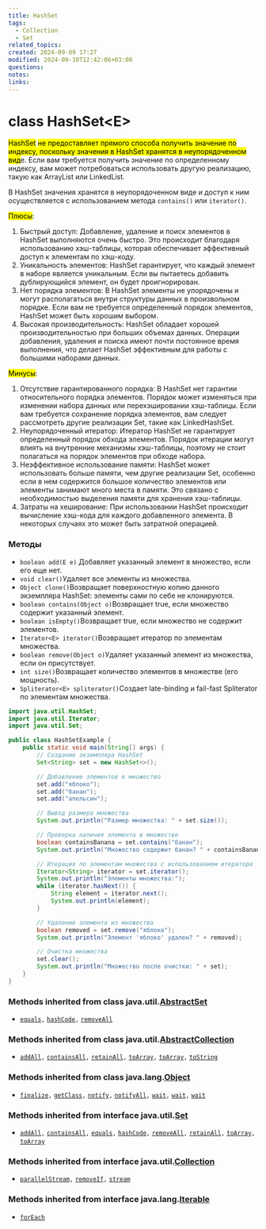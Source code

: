 ```yaml
---
title: HashSet
tags:
  - Collection
  - Set
related_topics: 
created: 2024-09-09 17:27
modified: 2024-09-10T12:42:06+03:00
questions: 
notes: 
links: 
---
```

# class HashSet\<E>

<mark class="hltr-red">HashSet</mark> <mark class="hltr-yellow">не предоставляет прямого способа получить значение по индексу, поскольку значения в HashSet хранятся в неупорядоченном вид</mark>е. Если вам требуется получить значение по определенному индексу, вам может потребоваться использовать другую реализацию, такую как ArrayList или LinkedList.

В HashSet значения хранятся в неупорядоченном виде и доступ к ним осуществляется с использованием метода `contains()` или `iterator()`.

<mark class="hltr-orange">Плюсы</mark>:

1. Быстрый доступ: Добавление, удаление и поиск элементов в HashSet выполняются очень быстро. Это происходит благодаря использованию хэш-таблицы, которая обеспечивает эффективный доступ к элементам по хэш-коду.
2. Уникальность элементов: HashSet гарантирует, что каждый элемент в наборе является уникальным. Если вы пытаетесь добавить дублирующийся элемент, он будет проигнорирован.
3. Нет порядка элементов: В HashSet элементы не упорядочены и могут располагаться внутри структуры данных в произвольном порядке. Если вам не требуется определенный порядок элементов, HashSet может быть хорошим выбором.
4. Высокая производительность: HashSet обладает хорошей производительностью при больших объемах данных. Операции добавления, удаления и поиска имеют почти постоянное время выполнения, что делает HashSet эффективным для работы с большими наборами данных.

<mark class="hltr-orange">Минусы</mark>:

1. Отсутствие гарантированного порядка: В HashSet нет гарантии относительного порядка элементов. Порядок может изменяться при изменении набора данных или перехэшировании хэш-таблицы. Если вам требуется сохранение порядка элементов, вам следует рассмотреть другие реализации Set, такие как LinkedHashSet.
2. Неупорядоченный итератор: Итератор HashSet не гарантирует определенный порядок обхода элементов. Порядок итерации могут влиять на внутренние механизмы хэш-таблицы, поэтому не стоит полагаться на порядок элементов при обходе набора.
3. Неэффективное использование памяти: HashSet может использовать больше памяти, чем другие реализации Set, особенно если в нем содержится большое количество элементов или элементы занимают много места в памяти. Это связано с необходимостью выделения памяти для хранения хэш-таблицы.
4. Затраты на хеширование: При использовании HashSet происходит вычисление хэш-кода для каждого добавленного элемента. В некоторых случаях это может быть затратной операцией.

### Методы

- `boolean add(E e)` Добавляет указанный элемент в множество, если его еще нет.
- `void clear()`Удаляет все элементы из множества.
- `Object clone()`Возвращает поверхностную копию данного экземпляра HashSet: элементы сами по себе не клонируются.
- `boolean contains(Object o)`Возвращает true, если множество содержит указанный элемент.
- `boolean isEmpty()`Возвращает true, если множество не содержит элементов.
- `Iterator<E> iterator()`Возвращает итератор по элементам множества.
- `boolean remove(Object o)`Удаляет указанный элемент из множества, если он присутствует.
- `int size()`Возвращает количество элементов в множестве (его мощность).
- `Spliterator<E> spliterator()`Создает late-binding и fail-fast Spliterator по элементам множества.

```Java
import java.util.HashSet;
import java.util.Iterator;
import java.util.Set;

public class HashSetExample {
    public static void main(String[] args) {
        // Создание экземпляра HashSet
        Set<String> set = new HashSet<>();

        // Добавление элементов в множество
        set.add("яблоко");
        set.add("банан");
        set.add("апельсин");

        // Вывод размера множества
        System.out.println("Размер множества: " + set.size());

        // Проверка наличия элемента в множестве
        boolean containsBanana = set.contains("банан");
        System.out.println("Множество содержит банан? " + containsBanana);

        // Итерация по элементам множества с использованием итератора
        Iterator<String> iterator = set.iterator();
        System.out.println("Элементы множества:");
        while (iterator.hasNext()) {
            String element = iterator.next();
            System.out.println(element);
        }

        // Удаление элемента из множества
        boolean removed = set.remove("яблоко");
        System.out.println("Элемент 'яблоко' удален? " + removed);

        // Очистка множества
        set.clear();
        System.out.println("Множество после очистки: " + set);
    }
}
```

### Methods inherited from class java.util.[AbstractSet](https://docs.oracle.com/javase/8/docs/api/java/util/AbstractSet.html)

- [`equals`](https://docs.oracle.com/javase/8/docs/api/java/util/AbstractSet.html#equals-java.lang.Object-)`,` [`hashCode`](https://docs.oracle.com/javase/8/docs/api/java/util/AbstractSet.html#hashCode--)`,` [`removeAll`](https://docs.oracle.com/javase/8/docs/api/java/util/AbstractSet.html#removeAll-java.util.Collection-)

### Methods inherited from class java.util.[AbstractCollection](https://docs.oracle.com/javase/8/docs/api/java/util/AbstractCollection.html)

- [`addAll`](https://docs.oracle.com/javase/8/docs/api/java/util/AbstractCollection.html#addAll-java.util.Collection-)`,` [`containsAll`](https://docs.oracle.com/javase/8/docs/api/java/util/AbstractCollection.html#containsAll-java.util.Collection-)`,` [`retainAll`](https://docs.oracle.com/javase/8/docs/api/java/util/AbstractCollection.html#retainAll-java.util.Collection-)`,` [`toArray`](https://docs.oracle.com/javase/8/docs/api/java/util/AbstractCollection.html#toArray--)`,` [`toArray`](https://docs.oracle.com/javase/8/docs/api/java/util/AbstractCollection.html#toArray-T:A-)`,` [`toString`](https://docs.oracle.com/javase/8/docs/api/java/util/AbstractCollection.html#toString--)

### **Methods inherited from class java.lang.**[**Object**](https://docs.oracle.com/javase/8/docs/api/java/lang/Object.html)

- [`finalize`](https://docs.oracle.com/javase/8/docs/api/java/lang/Object.html#finalize--)`,` [`getClass`](https://docs.oracle.com/javase/8/docs/api/java/lang/Object.html#getClass--)`,` [`notify`](https://docs.oracle.com/javase/8/docs/api/java/lang/Object.html#notify--)`,` [`notifyAll`](https://docs.oracle.com/javase/8/docs/api/java/lang/Object.html#notifyAll--)`,` [`wait`](https://docs.oracle.com/javase/8/docs/api/java/lang/Object.html#wait--)`,` [`wait`](https://docs.oracle.com/javase/8/docs/api/java/lang/Object.html#wait-long-)`,` [`wait`](https://docs.oracle.com/javase/8/docs/api/java/lang/Object.html#wait-long-int-)

### **Methods inherited from interface java.util.**[**Set**](https://docs.oracle.com/javase/8/docs/api/java/util/Set.html)

- [`addAll`](https://docs.oracle.com/javase/8/docs/api/java/util/Set.html#addAll-java.util.Collection-)`,` [`containsAll`](https://docs.oracle.com/javase/8/docs/api/java/util/Set.html#containsAll-java.util.Collection-)`,` [`equals`](https://docs.oracle.com/javase/8/docs/api/java/util/Set.html#equals-java.lang.Object-)`,` [`hashCode`](https://docs.oracle.com/javase/8/docs/api/java/util/Set.html#hashCode--)`,` [`removeAll`](https://docs.oracle.com/javase/8/docs/api/java/util/Set.html#removeAll-java.util.Collection-)`,` [`retainAll`](https://docs.oracle.com/javase/8/docs/api/java/util/Set.html#retainAll-java.util.Collection-)`,` [`toArray`](https://docs.oracle.com/javase/8/docs/api/java/util/Set.html#toArray--)`,` [`toArray`](https://docs.oracle.com/javase/8/docs/api/java/util/Set.html#toArray-T:A-)

### Methods inherited from interface java.util.[Collection](https://docs.oracle.com/javase/8/docs/api/java/util/Collection.html)

- [`parallelStream`](https://docs.oracle.com/javase/8/docs/api/java/util/Collection.html#parallelStream--)`,` [`removeIf`](https://docs.oracle.com/javase/8/docs/api/java/util/Collection.html#removeIf-java.util.function.Predicate-)`,` [`stream`](https://docs.oracle.com/javase/8/docs/api/java/util/Collection.html#stream--)

### **Methods inherited from interface java.lang.**[**Iterable**](https://docs.oracle.com/javase/8/docs/api/java/lang/Iterable.html)

- [`forEach`](https://docs.oracle.com/javase/8/docs/api/java/lang/Iterable.html#forEach-java.util.function.Consumer-)
